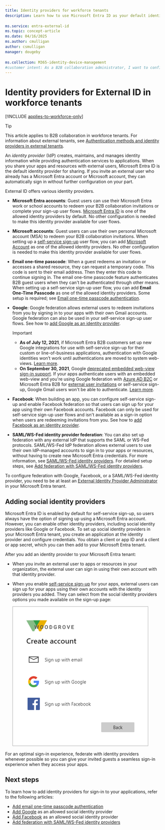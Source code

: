 ```yaml
---
title: Identity providers for workforce tenants
description: Learn how to use Microsoft Entra ID as your default identity provider for sharing with external users.
 
ms.service: entra-external-id
ms.topic: concept-article
ms.date: 04/16/2025
ms.author: cmulligan
author: csmulligan
manager: dougeby

ms.collection: M365-identity-device-management
#customer intent: As a B2B collaboration administrator, I want to configure and enable multiple identity providers (such as Microsoft Entra ID, Microsoft accounts, email one-time passcode, Google, Facebook, and SAML/WS-Fed) for external users, so that they can easily sign in and access our apps and resources.
---
```


# Identity providers for External ID in workforce tenants

[!INCLUDE [applies-to-workforce-only](./includes/applies-to-workforce-only.md)]

> [!TIP]
> This article applies to B2B collaboration in workforce tenants. For information about external tenants, see [Authentication methods and identity providers in external tenants](customers/concept-authentication-methods-customers.md).

An *identity provider* (IdP) creates, maintains, and manages identity information while providing authentication services to applications. When you share your apps and resources with external users, Microsoft Entra ID is the default identity provider for sharing. If you invite an external user who already has a Microsoft Entra account or Microsoft account, they can automatically sign in without further configuration on your part.

External ID offers various identity providers.

- **Microsoft Entra accounts**: Guest users can use their Microsoft Entra work or school accounts to redeem your B2B collaboration invitations or complete your sign-up user flows. [Microsoft Entra ID](default-account.md) is one of the allowed identity providers by default. No other configuration is needed to make this identity provider available for user flows.

- **Microsoft accounts**: Guest users can use their own personal Microsoft account (MSA) to redeem your B2B collaboration invitations. When setting up a [self-service sign-up](self-service-sign-up-overview.md) user flow, you can add [Microsoft Account](microsoft-account.md) as one of the allowed identity providers. No other configuration is needed to make this identity provider available for user flows.

- **Email one-time passcode**: When a guest redeems an invitation or accesses a shared resource, they can request a temporary code. This code is sent to their email address. Then they enter this code to continue signing in. The email one-time passcode feature authenticates B2B guest users when they can't be authenticated through other means. When setting up a self-service sign-up user flow, you can add **Email One-Time Passcode** as one of the allowed identity providers. Some setup is required; see [Email one-time passcode authentication](one-time-passcode.md).

- **Google**: Google federation allows external users to redeem invitations from you by signing in to your apps with their own Gmail accounts. Google federation can also be used in your self-service sign-up user flows. See how to [add Google as an identity provider](google-federation.md).

   > [!IMPORTANT]
   >
   > - **As of July 12, 2021**, if Microsoft Entra B2B customers set up new Google integrations for use with self-service sign-up for their custom or line-of-business applications, authentication with Google identities won’t work until authentications are moved to system web-views. [Learn more](google-federation.md#deprecation-of-web-view-sign-in-support).
   > - **On September 30, 2021**, Google [deprecated embedded web-view sign-in support](https://developers.googleblog.com/2016/08/modernizing-oauth-interactions-in-native-apps.html). If your apps authenticate users with an embedded web-view and you're using Google federation with [Azure AD B2C](/azure/active-directory-b2c/identity-provider-google) or Microsoft Entra B2B for [external user invitations](google-federation.md) or self-service sign-up, Google Gmail users won't be able to authenticate. [Learn more](google-federation.md#deprecation-of-web-view-sign-in-support).

- **Facebook**: When building an app, you can configure self-service sign-up and enable Facebook federation so that users can sign up for your app using their own Facebook accounts. Facebook can only be used for self-service sign-up user flows and isn't available as a sign-in option when users are redeeming  invitations from you. See how to [add Facebook as an identity provider](facebook-federation.md).

- **SAML/WS-Fed identity provider federation**: You can also set up federation with any external IdP that supports the SAML or WS-Fed protocols. SAML/WS-Fed IdP federation allows external users to use their own IdP-managed accounts to sign in to your apps or resources, without having to create new Microsoft Entra credentials. For more information, see [SAML/WS-Fed identity providers](direct-federation-overview.md). For detailed setup steps, see [Add federation with SAML/WS-Fed identity providers](direct-federation.md).

To configure federation with Google, Facebook, or a SAML/WS-Fed identity provider, you need to be at least an [External Identity Provider Administrator](~/identity/role-based-access-control/permissions-reference.md#external-identity-provider-administrator) in your Microsoft Entra tenant.

## Adding social identity providers

Microsoft Entra ID is enabled by default for self-service sign-up, so users always have the option of signing up using a Microsoft Entra account. However, you can enable other identity providers, including social identity providers like Google or Facebook. To set up social identity providers in your Microsoft Entra tenant, you create an application at the identity provider and configure credentials. You obtain a client or app ID and a client or app secret, which you can then add to your Microsoft Entra tenant.

After you add an identity provider to your Microsoft Entra tenant:

- When you invite an external user to apps or resources in your organization, the external user can sign in using their own account with that identity provider.
- When you enable [self-service sign-up](self-service-sign-up-overview.md) for your apps, external users can sign up for your apps using their own accounts with the identity providers you added. They can select from the social identity providers options you made available on the sign-up page:

   ![Screenshot showing the sign-in screen with Google and Facebook options](media/identity-providers/sign-in-with-social-identity.png)

For an optimal sign-in experience, federate with identity providers whenever possible so you can give your invited guests a seamless sign-in experience when they access your apps.  

## Next steps

To learn how to add identity providers for sign-in to your applications, refer to the following articles:

- [Add email one-time passcode authentication](one-time-passcode.md)
- [Add Google](google-federation.md) as an allowed social identity provider
- [Add Facebook](facebook-federation.md) as an allowed social identity provider
- [Add federation with SAML/WS-Fed identity providers](direct-federation.md)
